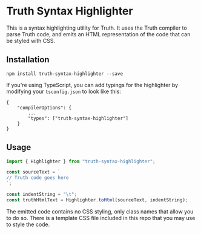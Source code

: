 # Truth Syntax Highlighter

This is a syntax highlighting utility for Truth. It uses the Truth compiler to parse Truth code, and emits an HTML representation of the code that can be styled with CSS.

## Installation

```
npm install truth-syntax-highlighter --save
```

If you're using TypeScript, you can add typings for the highlighter by modifying your `tsconfig.json` to look like this:

```
{
	"compilerOptions": {
		...
		"types": ["truth-syntax-highlighter"]
	}
}
```

## Usage

```typescript
import { Highlighter } from "truth-syntax-highlighter";

const sourceText = `
// Truth code goes here
`;

const indentString = "\t";
const truthHtmlText = Highlighter.toHtml(sourceText, indentString);
```

The emitted code contains no CSS styling, only class names that allow you to do so. There is a template CSS file included in this repo that you may use to style the code.
